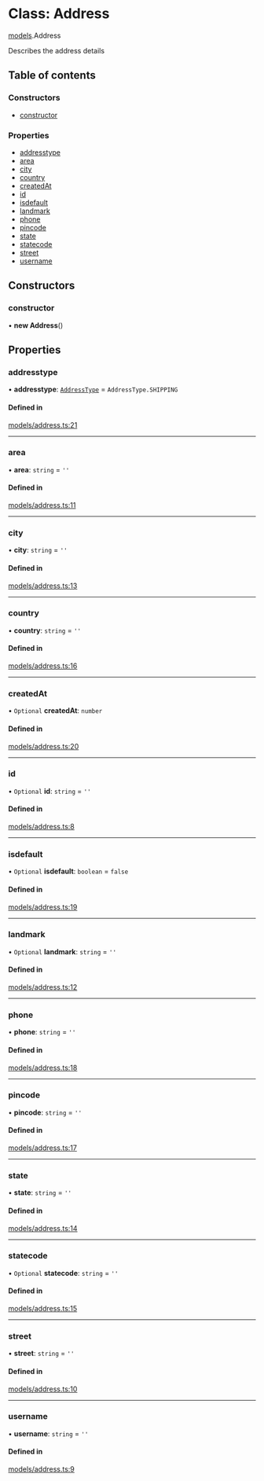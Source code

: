 # Class: Address

[models](../wiki/models).Address

Describes the address details

## Table of contents

### Constructors

- [constructor](../wiki/models.Address#constructor)

### Properties

- [addresstype](../wiki/models.Address#addresstype)
- [area](../wiki/models.Address#area)
- [city](../wiki/models.Address#city)
- [country](../wiki/models.Address#country)
- [createdAt](../wiki/models.Address#createdat)
- [id](../wiki/models.Address#id)
- [isdefault](../wiki/models.Address#isdefault)
- [landmark](../wiki/models.Address#landmark)
- [phone](../wiki/models.Address#phone)
- [pincode](../wiki/models.Address#pincode)
- [state](../wiki/models.Address#state)
- [statecode](../wiki/models.Address#statecode)
- [street](../wiki/models.Address#street)
- [username](../wiki/models.Address#username)

## Constructors

### constructor

• **new Address**()

## Properties

### addresstype

• **addresstype**: [`AddressType`](../wiki/models.AddressType) = `AddressType.SHIPPING`

#### Defined in

[models/address.ts:21](https://gitlab.com/baliganikhil/blackmirror-sdk/-/blob/349365c/src/models/address.ts#L21)

___

### area

• **area**: `string` = `''`

#### Defined in

[models/address.ts:11](https://gitlab.com/baliganikhil/blackmirror-sdk/-/blob/349365c/src/models/address.ts#L11)

___

### city

• **city**: `string` = `''`

#### Defined in

[models/address.ts:13](https://gitlab.com/baliganikhil/blackmirror-sdk/-/blob/349365c/src/models/address.ts#L13)

___

### country

• **country**: `string` = `''`

#### Defined in

[models/address.ts:16](https://gitlab.com/baliganikhil/blackmirror-sdk/-/blob/349365c/src/models/address.ts#L16)

___

### createdAt

• `Optional` **createdAt**: `number`

#### Defined in

[models/address.ts:20](https://gitlab.com/baliganikhil/blackmirror-sdk/-/blob/349365c/src/models/address.ts#L20)

___

### id

• `Optional` **id**: `string` = `''`

#### Defined in

[models/address.ts:8](https://gitlab.com/baliganikhil/blackmirror-sdk/-/blob/349365c/src/models/address.ts#L8)

___

### isdefault

• `Optional` **isdefault**: `boolean` = `false`

#### Defined in

[models/address.ts:19](https://gitlab.com/baliganikhil/blackmirror-sdk/-/blob/349365c/src/models/address.ts#L19)

___

### landmark

• `Optional` **landmark**: `string` = `''`

#### Defined in

[models/address.ts:12](https://gitlab.com/baliganikhil/blackmirror-sdk/-/blob/349365c/src/models/address.ts#L12)

___

### phone

• **phone**: `string` = `''`

#### Defined in

[models/address.ts:18](https://gitlab.com/baliganikhil/blackmirror-sdk/-/blob/349365c/src/models/address.ts#L18)

___

### pincode

• **pincode**: `string` = `''`

#### Defined in

[models/address.ts:17](https://gitlab.com/baliganikhil/blackmirror-sdk/-/blob/349365c/src/models/address.ts#L17)

___

### state

• **state**: `string` = `''`

#### Defined in

[models/address.ts:14](https://gitlab.com/baliganikhil/blackmirror-sdk/-/blob/349365c/src/models/address.ts#L14)

___

### statecode

• `Optional` **statecode**: `string` = `''`

#### Defined in

[models/address.ts:15](https://gitlab.com/baliganikhil/blackmirror-sdk/-/blob/349365c/src/models/address.ts#L15)

___

### street

• **street**: `string` = `''`

#### Defined in

[models/address.ts:10](https://gitlab.com/baliganikhil/blackmirror-sdk/-/blob/349365c/src/models/address.ts#L10)

___

### username

• **username**: `string` = `''`

#### Defined in

[models/address.ts:9](https://gitlab.com/baliganikhil/blackmirror-sdk/-/blob/349365c/src/models/address.ts#L9)
